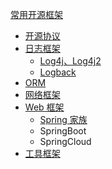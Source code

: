 [常用开源框架](https://github.com/xingshaocheng/architect-awesome/blob/master/README.md#常用开源框架)

* [开源协议](https://github.com/xingshaocheng/architect-awesome/blob/master/README.md#开源协议)
* [日志框架](https://github.com/xingshaocheng/architect-awesome/blob/master/README.md#日志框架)
  * [Log4j、Log4j2](https://github.com/xingshaocheng/architect-awesome/blob/master/README.md#log4jlog4j2)
  * [Logback](https://github.com/xingshaocheng/architect-awesome/blob/master/README.md#logback)
* [ORM](https://github.com/xingshaocheng/architect-awesome/blob/master/README.md#orm)
* [网络框架](https://github.com/xingshaocheng/architect-awesome/blob/master/README.md#网络框架)
* [Web 框架](https://github.com/xingshaocheng/architect-awesome/blob/master/README.md#web-框架)
  * [Spring 家族](https://github.com/xingshaocheng/architect-awesome/blob/master/README.md#spring-家族)
  * SpringBoot
  * SpringCloud
* [工具框架](https://github.com/xingshaocheng/architect-awesome/blob/master/README.md#工具框架)



